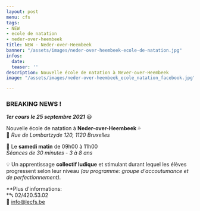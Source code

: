 ```yaml
---
layout: post
menu: cfs
tags:
- NEW
- ecole de natation
- neder-over-heembeek
title: NEW - Neder-over-Heembeek
banner: "/assets/images/neder-over-heembeek-ecole-de-natation.jpg"
infos:
  date: 
  teaser: ''
description: Nouvelle école de natation à Never-over-Heembeek
image: "/assets/images/neder-over-heembeek_ecole_natation_facebook.jpg"

---
```

### **BREAKING NEWS !**

**_1er cours le 25 septembre 2021_** 😃

Nouvelle école de natation à **Neder-over-Heembeek** 💦  
📍 _Rue de Lombartzyde 120, 1120 Bruxelles_

📅 Le **samedi matin** de 09h00 à 11h00  
_Séances de 30 minutes - 3 à 8 ans_

💡 Un apprentissage **collectif ludique** et stimulant durant lequel les élèves progressent selon leur niveau _(au programme: groupe d'accoutumance et de perfectionnement)._

**Plus d'informations:   
**📞 02/420.53.02  
📧 info@lecfs.be